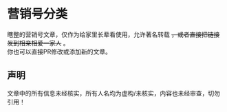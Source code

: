 # 营销号分类
瞎整的营销号文章，仅作为给家里长辈看使用，允许著名转载 ~~，或者直接把链接发到相亲相爱一家人~~ 。  
你也可以直接PR修改或添加新的文章。  

## 声明
文章中的所有信息未经核实，所有人名均为虚构/未核实，内容也未经审查，切勿引用！

